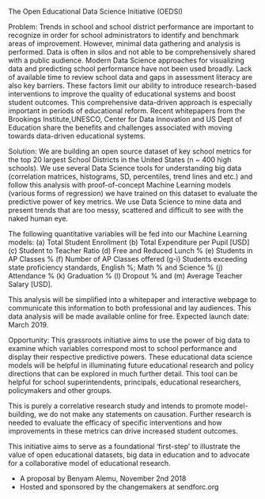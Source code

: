 The Open Educational Data Science Initiative (OEDSI)

Problem:
Trends in school and school district performance are important to recognize in order for school administrators to identify and benchmark areas of improvement. However, minimal data gathering and analysis is performed. Data is often in silos and not able to be comprehensively shared with a public audience. Modern Data Science approaches for visualizing data and predicting school performance have not been used broadly. Lack of available time to review school data and gaps in assessment literacy are also key barriers. These factors limit our ability to introduce research-based interventions to improve the quality of educational systems and boost student outcomes. This comprehensive data-driven approach is especially important in periods of educational reform. Recent whitepapers from the ​Brookings Institute​, ​UNESCO,​ ​Center for Data Innovation and ​US Dept of Education share the benefits and challenges associated with moving towards data-driven educational systems.

Solution:
We are building an open source dataset of key school metrics for the top 20 largest School Districts in the United States (n ~ 400 high schools). We use several Data Science tools for understanding big data (correlation matrices, histograms, SD, percentiles, trend lines and etc.) and follow this analysis with proof-of-concept Machine Learning models (various forms of regression) we have trained on this dataset to evaluate the predictive power of key metrics. We use Data Science to mine data and present trends that are too messy, scattered and difficult to see with the naked human eye.

The following quantitative variables will be fed into our Machine Learning models: (a) Total Student Enrollment (b) Total Expenditure per Pupil [USD] (c) Student to Teacher Ratio (d) Free and Reduced Lunch % (e) Students in AP Classes % (f) Number of AP Classes offered (g-i) Students exceeding state proficiency standards, English %; Math % and Science % (j) Attendance % (k) Graduation % (l) Dropout % and (m) Average Teacher Salary [USD].

This analysis will be simplified into a whitepaper and interactive webpage to communicate this information to both professional and lay audiences. This data analysis will be made available online for free. Expected launch date: March 2019.

Opportunity:
This grassroots initiative aims to use the power of big data to examine which variables correspond most to school performance and display their respective predictive powers. These educational data science models will be helpful in illuminating future educational research and policy directions that can be explored in much further detail. This tool can be helpful for school superintendents, principals, educational researchers, policymakers and other groups.

This is purely a correlative research study and intends to promote model-building, we do not make any statements on causation. Further research is needed to evaluate the efficacy of specific interventions and how improvements in these metrics can drive increased student outcomes.

This initiative aims to serve as a foundational ‘first-step’ to illustrate the value of open educational datasets, big data in education and to advocate for a collaborative model of educational research.

- A proposal by Benyam Alemu, November 2nd 2018
- Hosted and sponsored by the changemakers at ​sendforc.org
